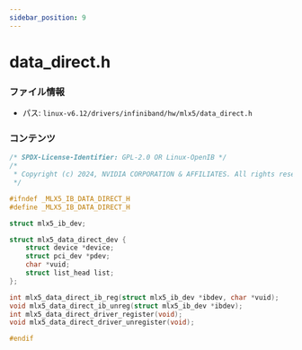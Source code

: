 ```yaml
---
sidebar_position: 9
---
```

# data_direct.h

### ファイル情報

- パス: `linux-v6.12/drivers/infiniband/hw/mlx5/data_direct.h`

### コンテンツ

```h
/* SPDX-License-Identifier: GPL-2.0 OR Linux-OpenIB */
/*
 * Copyright (c) 2024, NVIDIA CORPORATION & AFFILIATES. All rights reserved
 */

#ifndef _MLX5_IB_DATA_DIRECT_H
#define _MLX5_IB_DATA_DIRECT_H

struct mlx5_ib_dev;

struct mlx5_data_direct_dev {
	struct device *device;
	struct pci_dev *pdev;
	char *vuid;
	struct list_head list;
};

int mlx5_data_direct_ib_reg(struct mlx5_ib_dev *ibdev, char *vuid);
void mlx5_data_direct_ib_unreg(struct mlx5_ib_dev *ibdev);
int mlx5_data_direct_driver_register(void);
void mlx5_data_direct_driver_unregister(void);

#endif

```

